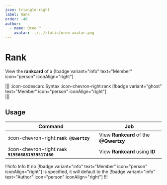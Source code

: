 ```yaml
---
icon: triangle-right
label: Rank
order: -40
author:
  - name: Oreo ™
    avatar: ../../static/oreo-avatar.png
---
```


# Rank

View the **rankcard** of a [!badge variant="info" text="Member" icon="person" iconAlign="right"]

||| :icon-codescan: Syntax
:icon-chevron-right:rank [!badge variant="ghost" text="Member" icon="person" iconAlign="right"]  
|||

## Usage

| Command                                           | Job                                   |
| ------------------------------------------------- | ------------------------------------- |
| :icon-chevron-right:**`rank @Qwertzy`**           | View **Rankcard** of the **@Qwertzy** |
| :icon-chevron-right:**`rank 919568881939517460`** | View **Rankcard** using **ID**        |

!!!info Info
If no [!badge variant="info" text="Member" icon="person" iconAlign="right"] is specified, it will default to the [!badge variant="info" text="Author" icon="person" iconAlign="right"]
!!!
